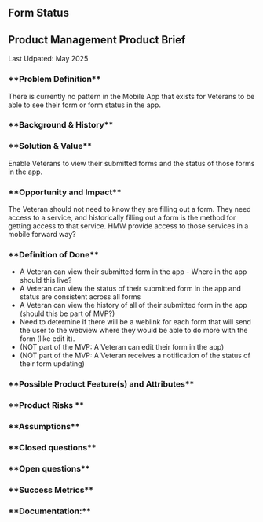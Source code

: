 <h2>Form Status </h2>


<h2>Product Management Product Brief</h2>

Last Udpated: May 2025

<h3>**Problem Definition**</h3>


There is currently no pattern in the Mobile App that exists for Veterans to be able to see their form or form status in the app.  

<h3>**Background & History**</h3>


<h3>**Solution & Value**</h3>

Enable Veterans to view their submitted forms and the status of those forms in the app.

<h3>**Opportunity and Impact**</h3>

The Veteran should not need to know they are filling out a form. They need access to a service, and historically filling out a form is the method for getting access to that service. HMW provide access to those services in a mobile forward way? 

<h3>**Definition of Done**</h3>

- A Veteran can view their submitted form in the app - Where in the app should this live?
- A Veteran can view the status of their submitted form in the app and status are consistent across all forms
- A Veteran can view the history of all of their submitted form in the app (should this be part of MVP?)
- Need to determine if there will be a weblink for each form that will send the user to the webview where they would be able to do more with the form (like edit it).
- (NOT part of the MVP: A Veteran can edit their form in the app)
- (NOT part of the MVP: A Veteran receives a notification of the status of their form updating)

<h3>**Possible Product Feature(s) and Attributes**</h3>


<h3>**Product Risks **</h3>


<h3>**Assumptions**</h3>


<h3>**Closed questions**</h3>


<h3>**Open questions**</h3>


<h3>**Success Metrics**</h3>


<h3>**Documentation:**</h3>

